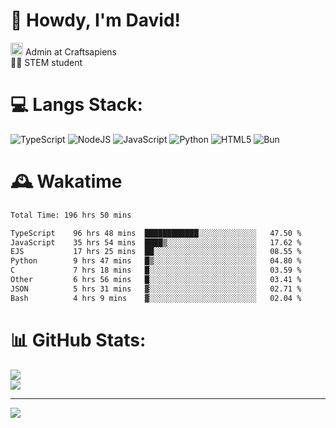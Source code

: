 # 👋 Howdy, I'm David!
<img src="https://cdn.discordapp.com/role-icons/959259258829021255/243d02ee3fbd0821de14bf13a0cde87b.webp?size=2048" height=20> Admin at Craftsapiens<br>👨‍🔬 STEM student

# 💻 Langs Stack:
![TypeScript](https://img.shields.io/badge/typescript-%23007ACC.svg?style=for-the-badge&logo=typescript&logoColor=white) ![NodeJS](https://img.shields.io/badge/node.js-6DA55F?style=for-the-badge&logo=node.js&logoColor=white) ![JavaScript](https://img.shields.io/badge/javascript-%23323330.svg?style=for-the-badge&logo=javascript&logoColor=%23F7DF1E) ![Python](https://img.shields.io/badge/python-3670A0?style=for-the-badge&logo=python&logoColor=ffdd54)  ![HTML5](https://img.shields.io/badge/html5-%23E34F26.svg?style=for-the-badge&logo=html5&logoColor=white) ![Bun](https://img.shields.io/badge/Bun-%23000000.svg?style=for-the-badge&logo=bun&logoColor=white) 

# 🕰️ Wakatime 
<!--START_SECTION:waka-->

```txt
Total Time: 196 hrs 50 mins

TypeScript    96 hrs 48 mins  ████████████░░░░░░░░░░░░░   47.50 %
JavaScript    35 hrs 54 mins  ████▒░░░░░░░░░░░░░░░░░░░░   17.62 %
EJS           17 hrs 25 mins  ██░░░░░░░░░░░░░░░░░░░░░░░   08.55 %
Python        9 hrs 47 mins   █▒░░░░░░░░░░░░░░░░░░░░░░░   04.80 %
C             7 hrs 18 mins   █░░░░░░░░░░░░░░░░░░░░░░░░   03.59 %
Other         6 hrs 56 mins   █░░░░░░░░░░░░░░░░░░░░░░░░   03.41 %
JSON          5 hrs 31 mins   ▓░░░░░░░░░░░░░░░░░░░░░░░░   02.71 %
Bash          4 hrs 9 mins    ▓░░░░░░░░░░░░░░░░░░░░░░░░   02.04 %
```

<!--END_SECTION:waka-->

# 📊 GitHub Stats:

![](https://github-readme-stats.vercel.app/api?username=davidcanas&theme=dark&hide_border=false&count_private=true)<br/>
![](https://github-readme-stats.vercel.app/api/top-langs/?username=davidcanas&theme=dark&hide_border=false&include_all_commits=true&count_private=true&layout=compact)

---
[![](https://visitcount.itsvg.in/api?id=davidcanas&icon=0&color=0)](https://visitcount.itsvg.in)

